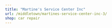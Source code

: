 ```yaml
---
title: "Martine's Service Center Inc"
url: /middletown/martines-service-center-inc-3/
shop: car repair
---
```

